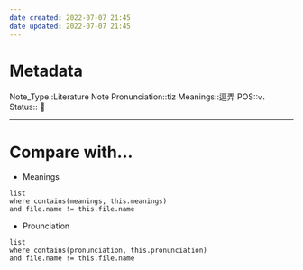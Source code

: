 ```yaml
---
date created: 2022-07-07 21:45
date updated: 2022-07-07 21:45
---
```


# Metadata

Note_Type::Literature Note
Pronunciation::tiz
Meanings::逗弄
POS::`v.`
Status:: 👶

---

# Compare with...

- Meanings

```dataview
list
where contains(meanings, this.meanings)
and file.name != this.file.name
```

- Prounciation

```dataview
list
where contains(pronunciation, this.pronunciation)
and file.name != this.file.name
```
